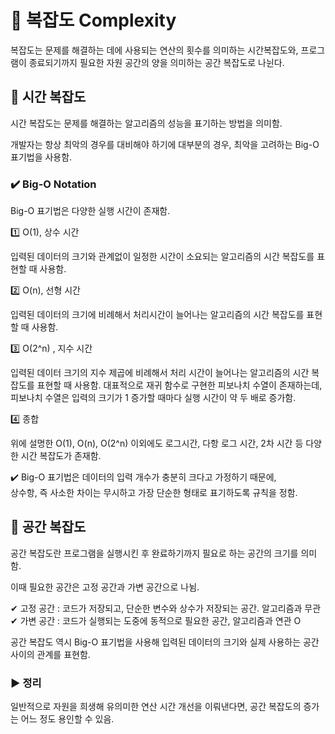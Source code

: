 # 📌 복잡도 Complexity

복잡도는 문제를 해결하는 데에 사용되는 연산의 횟수를 의미하는 시간복잡도와,
프로그램이 종료되기까지 필요한 자원 공간의 양을 의미하는 공간 복잡도로 나뉜다.   



## 🔻 시간 복잡도


시간 복잡도는 문제를 해결하는 알고리즘의 성능을 표기하는 방법을 의미함.

개발자는 항상 최악의 경우를 대비해야 하기에 대부분의 경우, 최악을 고려하는 Big-O 표기법을 사용함.


### ✔️ Big-O Notation


Big-O 표기법은 다양한 실행 시간이 존재함.


1️⃣ O(1), 상수 시간

입력된 데이터의 크기와 관계없이 일정한 시간이 소요되는 알고리즘의 시간 복잡도를 표현할 때 사용함.


2️⃣ O(n), 선형 시간

입력된 데이터의 크기에 비례해서 처리시간이 늘어나는 알고리즘의 시간 복잡도를 표현할 때 사용함.

3️⃣ O(2^n) , 지수 시간

입력된 데이터 크기의 지수 제곱에 비례해서 처리 시간이 늘어나는 알고리즘의 시간 복잡도를 표현할 때 사용함.
대표적으로 재귀 함수로 구현한 피보나치 수열이 존재하는데,
피보나치 수열은 입력의 크기가 1 증가할 때마다 실행 시간이 약 두 배로 증가함.

4️⃣ 종합

위에 설명한 O(1), O(n), O(2^n) 이외에도 로그시간, 다항 로그 시간, 2차 시간 등 다양한 시간 복잡도가 존재함.
   
   
   
✔️ Big-O 표기법은 데이터의 입력 개수가 충분히 크다고 가정하기 때문에,   
상수항, 즉 사소한 차이는 무시하고 가장 단순한 형태로 표기하도록 규칙을 정함.

## 🔻 공간 복잡도

공간 복잡도란 프로그램을 실행시킨 후 완료하기까지 필요로 하는 공간의 크기를 의미함.

이때 필요한 공간은 고정 공간과 가변 공간으로 나뉨.


✔ 고정 공간 : 코드가 저장되고, 단순한 변수와 상수가 저장되는 공간. 알고리즘과 무관
✔ 가변 공간 : 코드가 실행되는 도중에 동적으로 필요한 공간, 알고리즘과 연관 O


공간 복잡도 역시 Big-O 표기법을 사용해 입력된 데이터의 크기와 실제 사용하는 공간 사이의 관계를 표현함.

### ▶︎ 정리
일반적으로 자원을 희생해 유의미한 연산 시간 개선을 이뤄낸다면,
공간 복잡도의 증가는 어느 정도 용인할 수 있음.
